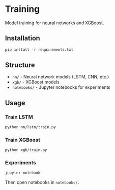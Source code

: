 # Training

Model training for neural networks and XGBoost.

## Installation

```bash
pip install -r requirements.txt
```

## Structure

- `nn/` - Neural network models (LSTM, CNN, etc.)
- `xgb/` - XGBoost models
- `notebooks/` - Jupyter notebooks for experiments

## Usage

### Train LSTM

```bash
python nn/lstm/train.py
```

### Train XGBoost

```bash
python xgb/train.py
```

### Experiments

```bash
jupyter notebook
```

Then open notebooks in `notebooks/`.
